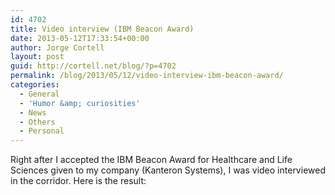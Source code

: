 ```yaml
---
id: 4702
title: Video interview (IBM Beacon Award)
date: 2013-05-12T17:33:54+00:00
author: Jorge Cortell
layout: post
guid: http://cortell.net/blog/?p=4702
permalink: /blog/2013/05/12/video-interview-ibm-beacon-award/
categories:
  - General
  - 'Humor &amp; curiosities'
  - News
  - Others
  - Personal
---
```

Right after I accepted the IBM Beacon Award for Healthcare and Life Sciences given to my company (Kanteron Systems), I was video interviewed in the corridor. Here is the result: